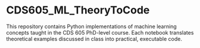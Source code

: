 # CDS605_ML_TheoryToCode
This repository contains Python implementations of machine learning concepts taught in the CDS 605 PhD-level course. Each notebook translates theoretical examples discussed in class into practical, executable code.
